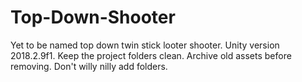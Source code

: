 # Top-Down-Shooter
Yet to be named top down twin stick looter shooter.
Unity version 2018.2.9f1.
Keep the project folders clean.
Archive old assets before removing.
Don't willy nilly add folders.
